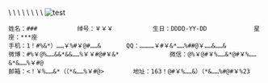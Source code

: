 \ \ \ \ \ \ \ \ ![test](https://t1.picb.cc/uploads/2020/06/24/tcWPz0.png)
                                        


```text
姓名：###           绰号：￥￥￥           生日：DDDD-YY-DD				星座：***座         
手机：1！#%&*）……￥%#￥@#……&       QQ：…………￥#￥&*……%##@￥……&……& 			
微博：#%￥@%……&&*&&……%￥￥#@#￥&*				微信：@%￥@#￥%……&*@#￥%……&*&……%￥#@
邮箱：<！￥%……&*（（*&……%￥#@>        地址：163！@#￥%……&）（*&……%#@#￥%23
```
